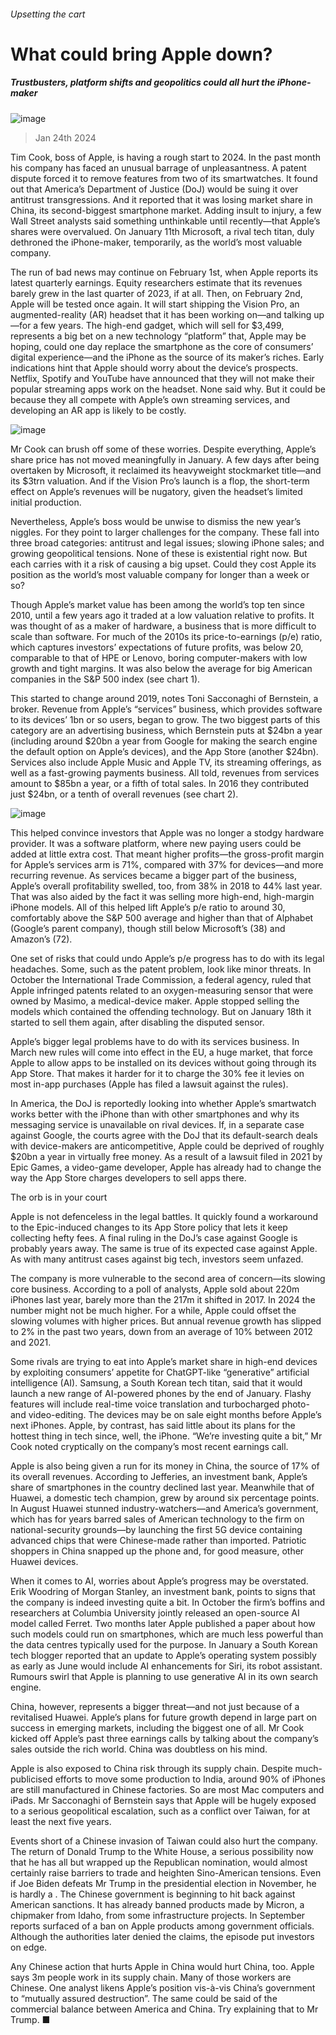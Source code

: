 ###### Upsetting the cart
# What could bring Apple down? 
##### Trustbusters, platform shifts and geopolitics could all hurt the iPhone-maker 
![image](images/20240127_WBD003.jpg) 
> Jan 24th 2024 
Tim Cook, boss of Apple, is having a rough start to 2024. In the past month his company has faced an unusual barrage of unpleasantness. A patent dispute forced it to remove features from two of its smartwatches. It found out that America’s Department of Justice (DoJ) would be suing it over antitrust transgressions. And it reported that it was losing market share in China, its second-biggest smartphone market. Adding insult to injury, a few Wall Street analysts said something unthinkable until recently—that Apple’s shares were overvalued. On January 11th Microsoft, a rival tech titan, duly dethroned the iPhone-maker, temporarily, as the world’s most valuable company. 
The run of bad news may continue on February 1st, when Apple reports its latest quarterly earnings. Equity researchers estimate that its revenues barely grew in the last quarter of 2023, if at all. Then, on February 2nd, Apple will be tested once again. It will start shipping the Vision Pro, an augmented-reality (AR) headset that it has been working on—and talking up—for a few years. The high-end gadget, which will sell for $3,499, represents a big bet on a new technology “platform” that, Apple may be hoping, could one day replace the smartphone as the core of consumers’ digital experience—and the iPhone as the source of its maker’s riches. Early indications hint that Apple should worry about the device’s prospects. Netflix, Spotify and YouTube have announced that they will not make their popular streaming apps work on the headset. None said why. But it could be because they all compete with Apple’s own streaming services, and developing an AR app is likely to be costly.
![image](images/20240127_WBC167.png) 

Mr Cook can brush off some of these worries. Despite everything, Apple’s share price has not moved meaningfully in January. A few days after being overtaken by Microsoft, it reclaimed its heavyweight stockmarket title—and its $3trn valuation. And if the Vision Pro’s launch is a flop, the short-term effect on Apple’s revenues will be nugatory, given the headset’s limited initial production. 
Nevertheless, Apple’s boss would be unwise to dismiss the new year’s niggles. For they point to larger challenges for the company. These fall into three broad categories: antitrust and legal issues; slowing iPhone sales; and growing geopolitical tensions. None of these is existential right now. But each carries with it a risk of causing a big upset. Could they cost Apple its position as the world’s most valuable company for longer than a week or so?
Though Apple’s market value has been among the world’s top ten since 2010, until a few years ago it traded at a low valuation relative to profits. It was thought of as a maker of hardware, a business that is more difficult to scale than software. For much of the 2010s its price-to-earnings (p/e) ratio, which captures investors’ expectations of future profits, was below 20, comparable to that of HPE or Lenovo, boring computer-makers with low growth and tight margins. It was also below the average for big American companies in the S&amp;P 500 index (see chart 1). 
This started to change around 2019, notes Toni Sacconaghi of Bernstein, a broker. Revenue from Apple’s “services” business, which provides software to its devices’ 1bn or so users, began to grow. The two biggest parts of this category are an advertising business, which Bernstein puts at $24bn a year (including around $20bn a year from Google for making the search engine the default option on Apple’s devices), and the App Store (another $24bn). Services also include Apple Music and Apple TV, its streaming offerings, as well as a fast-growing payments business. All told, revenues from services amount to $85bn a year, or a fifth of total sales. In 2016 they contributed just $24bn, or a tenth of overall revenues (see chart 2).
![image](images/20240127_WBC169.png) 

This helped convince investors that Apple was no longer a stodgy hardware provider. It was a software platform, where new paying users could be added at little extra cost. That meant higher profits—the gross-profit margin for Apple’s services arm is 71%, compared with 37% for devices—and more recurring revenue. As services became a bigger part of the business, Apple’s overall profitability swelled, too, from 38% in 2018 to 44% last year. That was also aided by the fact it was selling more high-end, high-margin iPhone models. All of this helped lift Apple’s p/e ratio to around 30, comfortably above the S&amp;P 500 average and higher than that of Alphabet (Google’s parent company), though still below Microsoft’s (38) and Amazon’s (72).
One set of risks that could undo Apple’s p/e progress has to do with its legal headaches. Some, such as the patent problem, look like minor threats. In October the International Trade Commission, a federal agency, ruled that Apple infringed patents related to an oxygen-measuring sensor that were owned by Masimo, a medical-device maker. Apple stopped selling the models which contained the offending technology. But on January 18th it started to sell them again, after disabling the disputed sensor.
Apple’s bigger legal problems have to do with its services business. In March new rules will come into effect in the EU, a huge market, that force Apple to allow apps to be installed on its devices without going through its App Store. That makes it harder for it to charge the 30% fee it levies on most in-app purchases (Apple has filed a lawsuit against the rules). 
In America, the DoJ is reportedly looking into whether Apple’s smartwatch works better with the iPhone than with other smartphones and why its messaging service is unavailable on rival devices. If, in a separate case against Google, the courts agree with the DoJ that its default-search deals with device-makers are anticompetitive, Apple could be deprived of roughly $20bn a year in virtually free money. As a result of a lawsuit filed in 2021 by Epic Games, a video-game developer, Apple has already had to change the way the App Store charges developers to sell apps there.
The orb is in your court
Apple is not defenceless in the legal battles. It quickly found a workaround to the Epic-induced changes to its App Store policy that lets it keep collecting hefty fees. A final ruling in the DoJ’s case against Google is probably years away. The same is true of its expected case against Apple. As with many antitrust cases against big tech, investors seem unfazed. 
The company is more vulnerable to the second area of concern—its slowing core business. According to a poll of analysts, Apple sold about 220m iPhones last year, barely more than the 217m it shifted in 2017. In 2024 the number might not be much higher. For a while, Apple could offset the slowing volumes with higher prices. But annual revenue growth has slipped to 2% in the past two years, down from an average of 10% between 2012 and 2021. 
Some rivals are trying to eat into Apple’s market share in high-end devices by exploiting consumers’ appetite for ChatGPT-like “generative” artificial intelligence (AI). Samsung, a South Korean tech titan, said that it would launch a new range of AI-powered phones by the end of January. Flashy features will include real-time voice translation and turbocharged photo- and video-editing. The devices may be on sale eight months before Apple’s next iPhones. Apple, by contrast, has said little about its plans for the hottest thing in tech since, well, the iPhone. “We’re investing quite a bit,” Mr Cook noted cryptically on the company’s most recent earnings call. 
Apple is also being given a run for its money in China, the source of 17% of its overall revenues. According to Jefferies, an investment bank, Apple’s share of smartphones in the country declined last year. Meanwhile that of Huawei, a domestic tech champion, grew by around six percentage points. In August Huawei stunned industry-watchers—and America’s government, which has for years barred sales of American technology to the firm on national-security grounds—by launching the first 5G device containing advanced chips that were Chinese-made rather than imported. Patriotic shoppers in China snapped up the phone and, for good measure, other Huawei devices. 
When it comes to AI, worries about Apple’s progress may be overstated. Erik Woodring of Morgan Stanley, an investment bank, points to signs that the company is indeed investing quite a bit. In October the firm’s boffins and researchers at Columbia University jointly released an open-source AI model called Ferret. Two months later Apple published a paper about how such models could run on smartphones, which are much less powerful than the data centres typically used for the purpose. In January a South Korean tech blogger reported that an update to Apple’s operating system possibly as early as June would include AI enhancements for Siri, its robot assistant. Rumours swirl that Apple is planning to use generative AI in its own search engine. 
China, however, represents a bigger threat—and not just because of a revitalised Huawei. Apple’s plans for future growth depend in large part on success in emerging markets, including the biggest one of all. Mr Cook kicked off Apple’s past three earnings calls by talking about the company’s sales outside the rich world. China was doubtless on his mind. 
Apple is also exposed to China risk through its supply chain. Despite much-publicised efforts to move some production to India, around 90% of iPhones are still manufactured in Chinese factories. So are most Mac computers and iPads. Mr Sacconaghi of Bernstein says that Apple will be hugely exposed to a serious geopolitical escalation, such as a conflict over Taiwan, for at least the next five years.
Events short of a Chinese invasion of Taiwan could also hurt the company. The return of Donald Trump to the White House, a serious possibility now that he has all but wrapped up the Republican nomination, would almost certainly raise barriers to trade and heighten Sino-American tensions. Even if Joe Biden defeats Mr Trump in the presidential election in November, he is hardly a . The Chinese government is beginning to hit back against American sanctions. It has already banned products made by Micron, a chipmaker from Idaho, from some infrastructure projects. In September reports surfaced of a ban on Apple products among government officials. Although the authorities later denied the claims, the episode put investors on edge. 
Any Chinese action that hurts Apple in China would hurt China, too. Apple says 3m people work in its supply chain. Many of those workers are Chinese. One analyst likens Apple’s position vis-à-vis China’s government to “mutually assured destruction”. The same could be said of the commercial balance between America and China. Try explaining that to Mr Trump. ■

